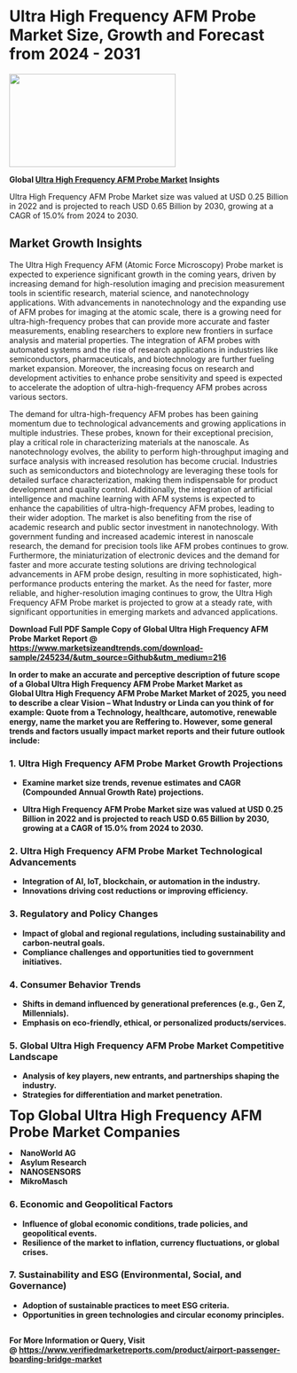 <H1>Ultra High Frequency AFM Probe Market Size, Growth and Forecast from 2024 - 2031</H1><img class="aligncenter size-medium wp-image-584254" src="https://thirdeyenews.in/wp-content/uploads/2024/09/Global-Market-Research-300x168.jpeg" alt="" width="300" height="168" /><p><strong>Global&nbsp;<a href="https://www.marketsizeandtrends.com/download-sample/245234/&amp;utm_source=Github&utm_medium=216">Ultra High Frequency AFM Probe Market</a> Insights</strong></p><p>Ultra High Frequency AFM Probe Market size was valued at USD 0.25 Billion in 2022 and is projected to reach USD 0.65 Billion by 2030, growing at a CAGR of 15.0% from 2024 to 2030.</p><p><h2>Market Growth Insights</h2> <p>The Ultra High Frequency AFM (Atomic Force Microscopy) Probe market is expected to experience significant growth in the coming years, driven by increasing demand for high-resolution imaging and precision measurement tools in scientific research, material science, and nanotechnology applications. With advancements in nanotechnology and the expanding use of AFM probes for imaging at the atomic scale, there is a growing need for ultra-high-frequency probes that can provide more accurate and faster measurements, enabling researchers to explore new frontiers in surface analysis and material properties. The integration of AFM probes with automated systems and the rise of research applications in industries like semiconductors, pharmaceuticals, and biotechnology are further fueling market expansion. Moreover, the increasing focus on research and development activities to enhance probe sensitivity and speed is expected to accelerate the adoption of ultra-high-frequency AFM probes across various sectors.</p> <p><strong></strong></p> <p>The demand for ultra-high-frequency AFM probes has been gaining momentum due to technological advancements and growing applications in multiple industries. These probes, known for their exceptional precision, play a critical role in characterizing materials at the nanoscale. As nanotechnology evolves, the ability to perform high-throughput imaging and surface analysis with increased resolution has become crucial. Industries such as semiconductors and biotechnology are leveraging these tools for detailed surface characterization, making them indispensable for product development and quality control. Additionally, the integration of artificial intelligence and machine learning with AFM systems is expected to enhance the capabilities of ultra-high-frequency AFM probes, leading to their wider adoption. The market is also benefiting from the rise of academic research and public sector investment in nanotechnology. With government funding and increased academic interest in nanoscale research, the demand for precision tools like AFM probes continues to grow. Furthermore, the miniaturization of electronic devices and the demand for faster and more accurate testing solutions are driving technological advancements in AFM probe design, resulting in more sophisticated, high-performance products entering the market. As the need for faster, more reliable, and higher-resolution imaging continues to grow, the Ultra High Frequency AFM Probe market is projected to grow at a steady rate, with significant opportunities in emerging markets and advanced applications. <p><strong></p><p><span class=""><strong>Download Full PDF Sample Copy of Global Ultra High Frequency AFM Probe Market Report</strong> @ <a href="https://www.marketsizeandtrends.com/download-sample/245234/&amp;utm_source=Github&utm_medium=216" target="_blank">https://www.marketsizeandtrends.com/download-sample/245234/&amp;utm_source=Github&utm_medium=216</a></span></p><p>In order to make an accurate and perceptive description of future scope of a Global&nbsp;Ultra High Frequency AFM Probe Market Market as Global&nbsp;Ultra High Frequency AFM Probe Market Market of 2025, you need to describe a clear Vision &ndash; What Industry or Linda can you think of for example: Quote from a Technology, healthcare, automotive, renewable energy, name the market you are Reffering to. However, some general trends and factors usually impact market reports and their future outlook include:</p><h3>1.&nbsp;<strong>Ultra High Frequency AFM Probe Market Growth Projections</strong></h3><ul><li>Examine market size trends, revenue estimates and CAGR (Compounded Annual Growth Rate) projections.</li><li><p>Ultra High Frequency AFM Probe Market size was valued at USD 0.25 Billion in 2022 and is projected to reach USD 0.65 Billion by 2030, growing at a CAGR of 15.0% from 2024 to 2030.</p></li></ul><h3>2.&nbsp;<strong>Ultra High Frequency AFM Probe Market Technological Advancements</strong></h3><ul><li>Integration of AI, IoT, blockchain, or automation in the industry.</li><li>Innovations driving cost reductions or improving efficiency.</li></ul><h3>3.&nbsp;<strong>Regulatory and Policy Changes</strong></h3><ul><li>Impact of global and regional regulations, including sustainability and carbon-neutral goals.</li><li>Compliance challenges and opportunities tied to government initiatives.</li></ul><h3>4.&nbsp;<strong>Consumer Behavior Trends</strong></h3><ul><li>Shifts in demand influenced by generational preferences (e.g., Gen Z, Millennials).</li><li>Emphasis on eco-friendly, ethical, or personalized products/services.</li></ul><h3>5.&nbsp;<strong>Global Ultra High Frequency AFM Probe Market Competitive Landscape</strong></h3><ul><li>Analysis of key players, new entrants, and partnerships shaping the industry.</li><li>Strategies for differentiation and market penetration.</li></ul><p data-pm-slice="1 1 []"><span style="color: inherit; font-family: inherit; font-size: 25px;">Top Global Ultra High Frequency AFM Probe Market Companies</span></p><div class="" data-test-id=""><p><li>NanoWorld AG</li><li> Asylum Research</li><li> NANOSENSORS</li><li> MikroMasch</li></p></div><h3>6.&nbsp;<strong>Economic and Geopolitical Factors</strong></h3><ul><li>Influence of global economic conditions, trade policies, and geopolitical events.</li><li>Resilience of the market to inflation, currency fluctuations, or global crises.</li></ul><h3>7.&nbsp;<strong>Sustainability and ESG (Environmental, Social, and Governance)</strong></h3><ul><li>Adoption of sustainable practices to meet ESG criteria.</li><li>Opportunities in green technologies and circular economy principles.</li></ul><h2><strong style="font-size: 14px;">For More Information or Query, Visit @&nbsp;</strong><a style="background-color: #ffffff; font-size: 14px;" href="https://www.marketsizeandtrends.com/report/ultra-high-frequency-afm-probe-market/" target="_blank">https://www.verifiedmarketreports.com/product/airport-passenger-boarding-bridge-market</a></h2>
